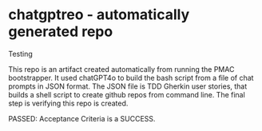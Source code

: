 # chatgptreo - automatically generated repo
Testing

This repo is an artifact created automatically from running the PMAC bootstrapper. It used chatGPT4o to build the bash script from a file of chat prompts in JSON format.  The JSON file is TDD Gherkin user stories, that builds a shell script to create github repos from command line.  The final step is verifying this repo is created. 

PASSED: Acceptance Criteria is a SUCCESS. 
